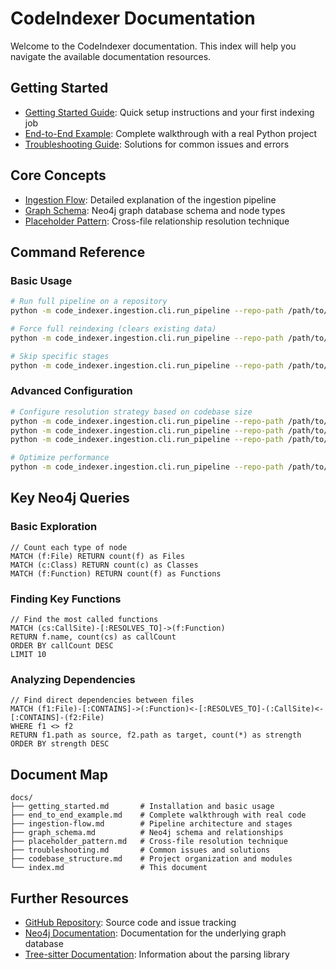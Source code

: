 # CodeIndexer Documentation

Welcome to the CodeIndexer documentation. This index will help you navigate the available documentation resources.

## Getting Started

- [Getting Started Guide](getting_started.md): Quick setup instructions and your first indexing job
- [End-to-End Example](end_to_end_example.md): Complete walkthrough with a real Python project
- [Troubleshooting Guide](troubleshooting.md): Solutions for common issues and errors

## Core Concepts

- [Ingestion Flow](ingestion-flow.md): Detailed explanation of the ingestion pipeline
- [Graph Schema](graph_schema.md): Neo4j graph database schema and node types
- [Placeholder Pattern](placeholder_pattern.md): Cross-file relationship resolution technique

## Command Reference

### Basic Usage

```bash
# Run full pipeline on a repository
python -m code_indexer.ingestion.cli.run_pipeline --repo-path /path/to/repo

# Force full reindexing (clears existing data)
python -m code_indexer.ingestion.cli.run_pipeline --repo-path /path/to/repo --full-indexing

# Skip specific stages
python -m code_indexer.ingestion.cli.run_pipeline --repo-path /path/to/repo --skip-git --skip-graph
```

### Advanced Configuration

```bash
# Configure resolution strategy based on codebase size
python -m code_indexer.ingestion.cli.run_pipeline --repo-path /path/to/repo --resolution-strategy join  # Default, for repos with <2M definitions
python -m code_indexer.ingestion.cli.run_pipeline --repo-path /path/to/repo --resolution-strategy hashmap  # For repos with 2-5M definitions
python -m code_indexer.ingestion.cli.run_pipeline --repo-path /path/to/repo --resolution-strategy sharded  # For massive repos >5M definitions

# Optimize performance
python -m code_indexer.ingestion.cli.run_pipeline --repo-path /path/to/repo --workers 8 --batch-size 1000
```

## Key Neo4j Queries

### Basic Exploration

```cypher
// Count each type of node
MATCH (f:File) RETURN count(f) as Files
MATCH (c:Class) RETURN count(c) as Classes
MATCH (f:Function) RETURN count(f) as Functions
```

### Finding Key Functions

```cypher
// Find the most called functions
MATCH (cs:CallSite)-[:RESOLVES_TO]->(f:Function)
RETURN f.name, count(cs) as callCount
ORDER BY callCount DESC
LIMIT 10
```

### Analyzing Dependencies

```cypher
// Find direct dependencies between files
MATCH (f1:File)-[:CONTAINS]->(:Function)<-[:RESOLVES_TO]-(:CallSite)<-[:CONTAINS]-(f2:File)
WHERE f1 <> f2
RETURN f1.path as source, f2.path as target, count(*) as strength
ORDER BY strength DESC
```

## Document Map

```
docs/
├── getting_started.md       # Installation and basic usage
├── end_to_end_example.md    # Complete walkthrough with real code
├── ingestion-flow.md        # Pipeline architecture and stages
├── graph_schema.md          # Neo4j schema and relationships
├── placeholder_pattern.md   # Cross-file resolution technique
├── troubleshooting.md       # Common issues and solutions
├── codebase_structure.md    # Project organization and modules
└── index.md                 # This document
```

## Further Resources

- [GitHub Repository](https://github.com/yourusername/CodeIndexer): Source code and issue tracking
- [Neo4j Documentation](https://neo4j.com/docs/): Documentation for the underlying graph database
- [Tree-sitter Documentation](https://tree-sitter.github.io/tree-sitter/): Information about the parsing library